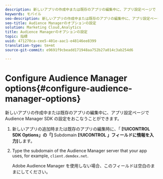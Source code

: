 ```yaml
---
description: 新しいアプリの作成中または既存のアプリの編集中に、アプリ設定ページで Audience Manager SDK の設定をおこなうことができます。
keywords: モバイル
seo-description: 新しいアプリの作成中または既存のアプリの編集中に、アプリ設定ページで Audience Manager SDK の設定をおこなうことができます。
seo-title: Audience Managerのオプションの設定
solution: Marketing Cloud,Analytics
title: Audience Managerのオプションの設定
topic: 指標
uuid: 471270ca-cee5-401e-aac1-e48146ee8399
translation-type: tm+mt
source-git-commit: e9691f9cbeadd171948aa752b27a014c3ab254d6

---
```



# Configure Audience Manager options{#configure-audience-manager-options}

新しいアプリの作成中または既存のアプリの編集中に、アプリ設定ページで Audience Manager SDK の設定をおこなうことができます。

1. 新しいアプリの追加時または既存のアプリの編集時に、「 **[!UICONTROL SDK Options」の「]** Subdomain **[!UICONTROL 」フィールドに情報を入力]**&#x200B;します。

1. Type the subdomain of the Audience Manager server that your app uses, for example, `client.demdex.net`.

   Adobe Audience Manager を使用しない場合、このフィールドは空白のままにしてください。